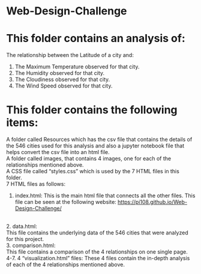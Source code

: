# Web-Design-Challenge

# This folder contains an analysis of:
The relationship between the Latitude of a city and:
1.	The Maximum Temperature observed for that city.
2.	The Humidity observed for that city.
3.	The Cloudiness observed for that city.
4.	The Wind Speed observed for that city.

# This folder contains the following items:
A folder called Resources which  has the csv file that contains the details of the 546 cities used for this analysis and also a jupyter notebook file that helps convert the csv file into an html file.
<br>
A folder called images, that contains 4 images, one for each of the relationships mentioned above.
<br>
A CSS file called “styles.css” which is used by the 7 HTML files in this folder.
<br>
7 HTML files as follows:
1. index.html: This is the main html file that connects all the other files. This file can be seen at the following website:
https://pi108.github.io/Web-Design-Challenge/
<br>
2. data.html: 
<br>
This file contains the underlying data of the 546 cities that were analyzed for this project.
<br>
3. comparison.html:
<br>
This file contains a comparison of the 4 relationships on one single page.
<br>
4-7. 4 “visualization.html” files: 
These 4 files contain the in-depth analysis of each of the 4 relationships mentioned above.
